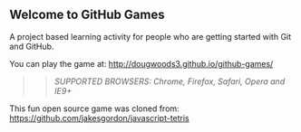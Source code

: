## Welcome to GitHub Games

A project based learning activity for people who are getting started with Git and GitHub.

You can play the game at: http://dougwoods3.github.io/github-games/

>> _*SUPPORTED BROWSERS*: Chrome, Firefox, Safari, Opera and IE9+_

This fun open source game was cloned from: https://github.com/jakesgordon/javascript-tetris
